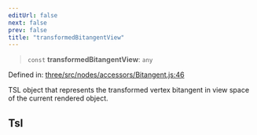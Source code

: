 ```yaml
---
editUrl: false
next: false
prev: false
title: "transformedBitangentView"
---
```


> `const` **transformedBitangentView**: `any`

Defined in: [three/src/nodes/accessors/Bitangent.js:46](https://github.com/DefinitelyMaybe/three-i18n/blob/fa57b79433d1c349ffb23a78727299c8d4190136/three/src/nodes/accessors/Bitangent.js#L46)

TSL object that represents the transformed vertex bitangent in view space of the current rendered object.

## Tsl
